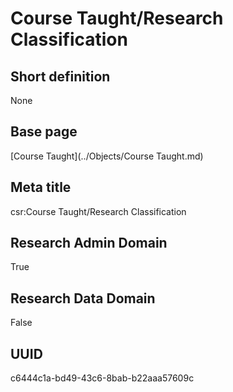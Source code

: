 # Course Taught/Research Classification
## Short definition
None
## Base page
[Course Taught](../Objects/Course Taught.md)
## Meta title
csr:Course Taught/Research Classification
## Research Admin Domain
True
## Research Data Domain
False
## UUID
c6444c1a-bd49-43c6-8bab-b22aaa57609c
